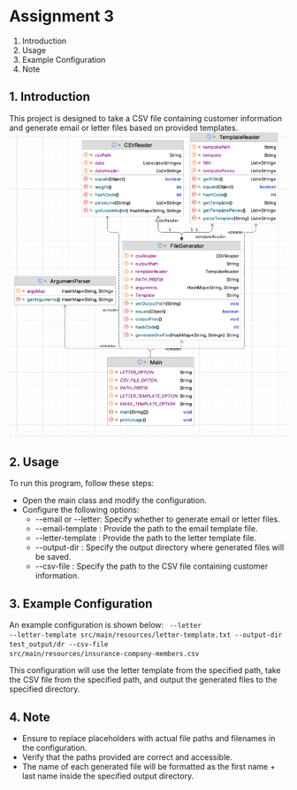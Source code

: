 # Assignment 3

1. Introduction
2. Usage
3. Example Configuration
4. Note

## 1. Introduction
This project is designed to take a CSV file containing customer information and generate email or letter files based on provided templates.
![UML](HW3_PROBLEM1.png)


## 2. Usage
To run this program, follow these steps:
- Open the main class and modify the configuration.
- Configure the following options:
  - --email or --letter: Specify whether to generate email or letter files.
  - --email-template <file>: Provide the path to the email template file.
  - --letter-template <file>: Provide the path to the letter template file.
  - --output-dir <path>: Specify the output directory where generated files will be saved.
  - --csv-file <path>: Specify the path to the CSV file containing customer information.

## 3. Example Configuration
An example configuration is shown below:
<code>
   --letter
   --letter-template
   src/main/resources/letter-template.txt
   --output-dir
   test_output/dr
   --csv-file
   src/main/resources/insurance-company-members.csv
</code>

This configuration will use the letter template from the specified path, take the CSV file from the specified path, and output the generated files to the specified directory.

## 4. Note
- Ensure to replace placeholders with actual file paths and filenames in the configuration.
- Verify that the paths provided are correct and accessible.
- The name of each generated file will be formatted as the first name + last name inside the specified output directory.




